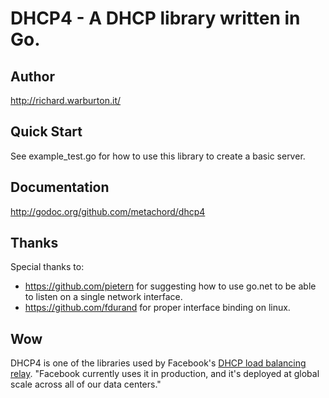 # DHCP4 - A DHCP library written in Go.

## Author
http://richard.warburton.it/

## Quick Start
See example_test.go for how to use this library to create a basic server.

## Documentation
http://godoc.org/github.com/metachord/dhcp4

## Thanks
Special thanks to:
* https://github.com/pietern for suggesting how to use go.net
to be able to listen on a single network interface.
* https://github.com/fdurand for proper interface binding on linux. 

## Wow
DHCP4 is one of the libraries used by Facebook's [DHCP load balancing relay](https://github.com/facebookincubator/dhcplb).  "Facebook currently uses it in production, and it's deployed at global scale across all of our data centers." 
